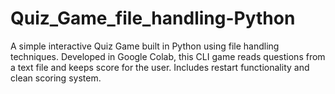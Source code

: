 # Quiz_Game_file_handling-Python
A simple interactive Quiz Game built in Python using file handling techniques. Developed in Google Colab, this CLI game reads questions from a text file and keeps score for the user. Includes restart functionality and clean scoring system.
